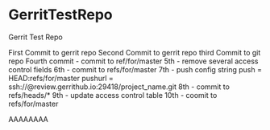 GerritTestRepo
==============

Gerrit Test Repo

First Commit to gerrit repo
Second Commit to gerrit repo
third Commit to git repo
Fourth commit - commit to ref/for/master
5th - remove several access control fields
6th - commit to refs/for/master
7th - push config string
push = HEAD:refs/for/master
pushurl = ssh://<user name>@review.gerrithub.io:29418/project_name.git
8th - commit to refs/heads/*
9th - update access control table
10th - coomit to refs/for/master




AAAAAAAA
